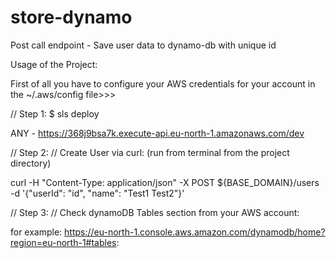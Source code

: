 # store-dynamo
Post call endpoint - Save user data to dynamo-db with unique id


Usage of the Project:

First of all you have to configure your AWS credentials for your account in the
~/.aws/config file>>>


// Step 1:
$ sls deploy


ANY - https://368j9bsa7k.execute-api.eu-north-1.amazonaws.com/dev

// Step 2:
// Create User via curl: (run from terminal from the project directory)

curl -H "Content-Type: application/json" -X POST ${BASE_DOMAIN}/users -d '{"userId": "id", "name": "Test1 Test2"}'

// Step 3:
// Check dynamoDB Tables section from your AWS account:

for example:
https://eu-north-1.console.aws.amazon.com/dynamodb/home?region=eu-north-1#tables:
